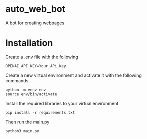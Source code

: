 # auto_web_bot
A bot for creating webpages


# Installation
Create a .env file with the following
``` 
OPENAI_API_KEY=Your_APi_Key
```

Create a new virtual environment and activate it with the following commands
```
python -m venv env
source env/bin/activate
```

Install the required libraries to your virtual environment
```
pip install -r requirements.txt
```

Then run the main.py
```
python3 main.py
```


